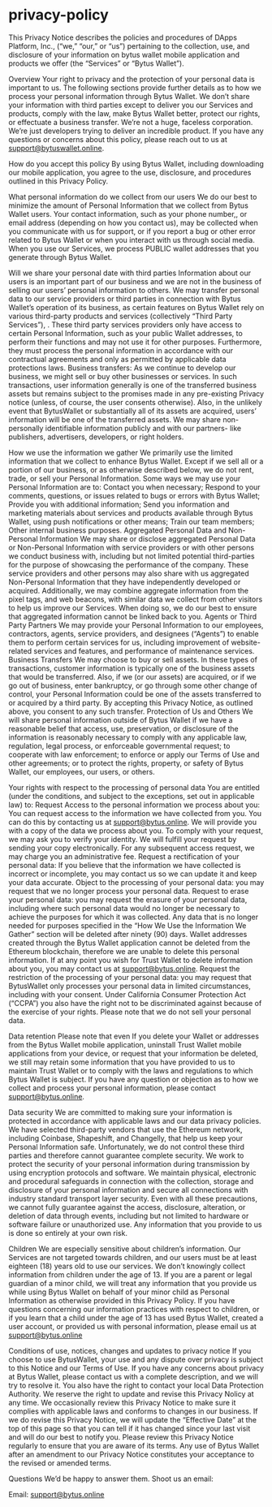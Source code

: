 # privacy-policy

This Privacy Notice describes the policies and procedures of DApps Platform, Inc., (“we,” “our,” or “us”) pertaining to the collection, use, and disclosure of your information on bytus wallet mobile application and products we offer (the “Services” or “Bytus Wallet”).

Overview
Your right to privacy and the protection of your personal data is important to us. The following sections provide further details as to how we process your personal information through Bytus Wallet. We don’t share your information with third parties except to deliver you our Services and products, comply with the law, make Bytus Wallet better, protect our rights, or effectuate a business transfer. We’re not a huge, faceless corporation. We’re just developers trying to deliver an incredible product. If you have any questions or concerns about this policy, please reach out to us at support@bytuswallet.online.

How do you accept this policy
By using Bytus Wallet, including downloading our mobile application, you agree to the use, disclosure, and procedures outlined in this Privacy Policy.

What personal information do we collect from our users
We do our best to minimize the amount of Personal Information that we collect from Bytus Wallet users. Your contact information, such as your phone number,, or email address (depending on how you contact us), may be collected when you communicate with us for support, or if you report a bug or other error related to Bytus Wallet or when you interact with us through social media. When you use our Services, we process PUBLIC wallet addresses that you generate through Bytus Wallet.

Will we share your personal date with third parties
Information about our users is an important part of our business and we are not in the business of selling our users’ personal information to others. We may transfer personal data to our service providers or third parties in connection with Bytus Wallet’s operation of its business, as certain features on Bytus Wallet rely on various third-party products and services (collectively “Third Party Services”), . These third party services providers only have access to certain Personal Information, such as your public Wallet addresses, to perform their functions and may not use it for other purposes. Furthermore, they must process the personal information in accordance with our contractual agreements and only as permitted by applicable data protections laws. Business transfers: As we continue to develop our business, we might sell or buy other businesses or services. In such transactions, user information generally is one of the transferred business assets but remains subject to the promises made in any pre-existing Privacy notice (unless, of course, the user consents otherwise). Also, in the unlikely event that BytusWallet or substantially all of its assets are acquired, users’ information will be one of the transferred assets. We may share non-personally identifiable information publicly and with our partners- like publishers, advertisers, developers, or right holders.

How we use the information we gather
We primarily use the limited information that we collect to enhance Bytus Wallet. Except if we sell all or a portion of our business, or as otherwise described below, we do not rent, trade, or sell your Personal Information. Some ways we may use your Personal Information are to: Contact you when necessary; Respond to your comments, questions, or issues related to bugs or errors with Bytus Wallet; Provide you with additional information; Send you information and marketing materials about services and products available through Bytus Wallet, using push notifications or other means; Train our team members; Other internal business purposes. Aggregated Personal Data and Non-Personal Information We may share or disclose aggregated Personal Data or Non-Personal Information with service providers or with other persons we conduct business with, including but not limited potential third-parties for the purpose of showcasing the performance of the company. These service providers and other persons may also share with us aggregated Non-Personal Information that they have independently developed or acquired. Additionally, we may combine aggregate information from the pixel tags, and web beacons, with similar data we collect from other visitors to help us improve our Services. When doing so, we do our best to ensure that aggregated information cannot be linked back to you. Agents or Third Party Partners We may provide your Personal Information to our employees, contractors, agents, service providers, and designees (“Agents”) to enable them to perform certain services for us, including improvement of website-related services and features, and performance of maintenance services. Business Transfers We may choose to buy or sell assets. In these types of transactions, customer information is typically one of the business assets that would be transferred. Also, if we (or our assets) are acquired, or if we go out of business, enter bankruptcy, or go through some other change of control, your Personal Information could be one of the assets transferred to or acquired by a third party. By accepting this Privacy Notice, as outlined above, you consent to any such transfer. Protection of Us and Others We will share personal information outside of Bytus Wallet if we have a reasonable belief that access, use, preservation, or disclosure of the information is reasonably necessary to comply with any applicable law, regulation, legal process, or enforceable governmental request; to cooperate with law enforcement; to enforce or apply our Terms of Use and other agreements; or to protect the rights, property, or safety of Bytus Wallet, our employees, our users, or others.

Your rights with respect to the processing of personal data
You are entitled (under the conditions, and subject to the exceptions, set out in applicable law) to: Request Access to the personal information we process about you: You can request access to the information we have collected from you. You can do this by contacting us at support@bytus.online. We will provide you with a copy of the data we process about you. To comply with your request, we may ask you to verify your identity. We will fulfill your request by sending your copy electronically. For any subsequent access request, we may charge you an administrative fee. Request a rectification of your personal data: If you believe that the information we have collected is incorrect or incomplete, you may contact us so we can update it and keep your data accurate. Object to the processing of your personal data: you may request that we no longer process your personal data. Request to erase your personal data: you may request the erasure of your personal data, including where such personal data would no longer be necessary to achieve the purposes for which it was collected. Any data that is no longer needed for purposes specified in the “How We Use the Information We Gather” section will be deleted after ninety (90) days. Wallet addresses created through the Bytus Wallet application cannot be deleted from the Ethereum blockchain, therefore we are unable to delete this personal information. If at any point you wish for Trust Wallet to delete information about you, you may contact us at support@bytus.online. Request the restriction of the processing of your personal data: you may request that BytusWallet only processes your personal data in limited circumstances, including with your consent. Under California Consumer Protection Act (“CCPA”) you also have the right not to be discriminated against because of the exercise of your rights. Please note that we do not sell your personal data.

Data retention
Please note that even If you delete your Wallet or addresses from the Bytus Wallet mobile application, uninstall Trust Wallet mobile applications from your device, or request that your information be deleted, we still may retain some information that you have provided to us to maintain Trust Wallet or to comply with the laws and regulations to which Bytus Wallet is subject. If you have any question or objection as to how we collect and process your personal information, please contact support@bytus.online.

Data security
We are committed to making sure your information is protected in accordance with applicable laws and our data privacy policies. We have selected third-party vendors that use the Ethereum network, including Coinbase, Shapeshift, and Changelly, that help us keep your Personal Information safe. Unfortunately, we do not control these third parties and therefore cannot guarantee complete security. We work to protect the security of your personal information during transmission by using encryption protocols and software. We maintain physical, electronic and procedural safeguards in connection with the collection, storage and disclosure of your personal information and secure all connections with industry standard transport layer security. Even with all these precautions, we cannot fully guarantee against the access, disclosure, alteration, or deletion of data through events, including but not limited to hardware or software failure or unauthorized use. Any information that you provide to us is done so entirely at your own risk.

Children
We are especially sensitive about children’s information. Our Services are not targeted towards children, and our users must be at least eighteen (18) years old to use our services. We don’t knowingly collect information from children under the age of 13. If you are a parent or legal guardian of a minor child, we will treat any information that you provide us while using Bytus Wallet on behalf of your minor child as Personal Information as otherwise provided in this Privacy Policy. If you have questions concerning our information practices with respect to children, or if you learn that a child under the age of 13 has used Bytus Wallet, created a user account, or provided us with personal information, please email us at support@bytus.online

Conditions of use, notices, changes and updates to privacy notice
If you choose to use BytusWallet, your use and any dispute over privacy is subject to this Notice and our Terms of Use. If you have any concerns about privacy at Bytus Wallet, please contact us with a complete description, and we will try to resolve it. You also have the right to contact your local Data Protection Authority. We reserve the right to update and revise this Privacy Nolicy at any time. We occasionally review this Privacy Notice to make sure it complies with applicable laws and conforms to changes in our business. If we do revise this Privacy Notice, we will update the “Effective Date” at the top of this page so that you can tell if it has changed since your last visit and will do our best to notify you. Please review this Privacy Notice regularly to ensure that you are aware of its terms. Any use of Bytus Wallet after an amendment to our Privacy Notice constitutes your acceptance to the revised or amended terms.

Questions
We’d be happy to answer them. Shoot us an email:

Email: support@bytus.online


